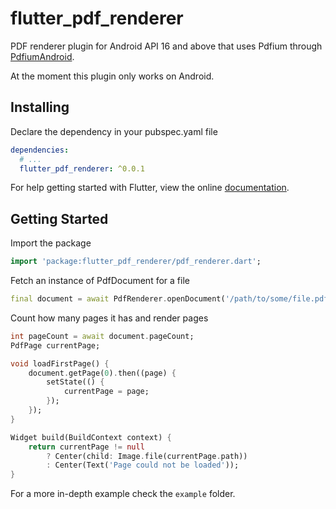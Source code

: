 # flutter_pdf_renderer

PDF renderer plugin for Android API 16 and above that uses Pdfium
through [PdfiumAndroid](https://github.com/barteksc/PdfiumAndroid).

At the moment this plugin only works on Android.

## Installing

Declare the dependency in your pubspec.yaml file
```yaml
dependencies:
  # ...
  flutter_pdf_renderer: ^0.0.1
```

For help getting started with Flutter, view the online [documentation](https://flutter.io/).

## Getting Started

Import the package

```dart
import 'package:flutter_pdf_renderer/pdf_renderer.dart';
```

Fetch an instance of PdfDocument for a file

```dart
final document = await PdfRenderer.openDocument('/path/to/some/file.pdf');
```

Count how many pages it has and render pages

```dart
int pageCount = await document.pageCount;
PdfPage currentPage;

void loadFirstPage() {
    document.getPage(0).then((page) {
        setState(() {
            currentPage = page;
        });
    });
}

Widget build(BuildContext context) {
    return currentPage != null
        ? Center(child: Image.file(currentPage.path))
        : Center(Text('Page could not be loaded'));
}
```

For a more in-depth example check the `example` folder.